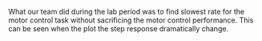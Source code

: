 What our team did during the lab period was to find slowest rate for the motor control task without sacrificing the motor control performance. This can be seen when the plot the step response dramatically change. 

